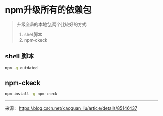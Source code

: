 # npm升级所有的依赖包

> 升级全局的本地包,两个比较好的方式:
> 1. shell脚本
> 2. npm-ckeck

## shell 脚本

``` bash
npm -g outdated
```

## npm-ckeck

``` bash
npm install -g npm-check
```

---
来源：
https://blog.csdn.net/xiaoguan_liu/article/details/85146437
